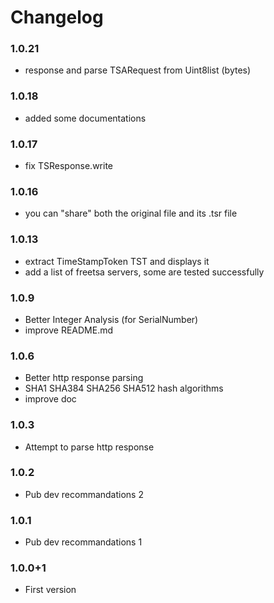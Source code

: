 # Changelog

### 1.0.21

- response and parse TSARequest from Uint8list (bytes)


### 1.0.18

- added some documentations

### 1.0.17

- fix TSResponse.write 


### 1.0.16

- you can "share" both the original file and its .tsr file

### 1.0.13

- extract TimeStampToken TST and displays it
- add a list of freetsa servers, some are tested successfully



### 1.0.9

- Better Integer Analysis (for SerialNumber)
- improve README.md


### 1.0.6

- Better http response parsing
- SHA1 SHA384 SHA256 SHA512 hash algorithms
- improve doc


### 1.0.3

- Attempt to parse http response

### 1.0.2

- Pub dev recommandations 2


### 1.0.1

- Pub dev recommandations 1

### 1.0.0+1

- First version
